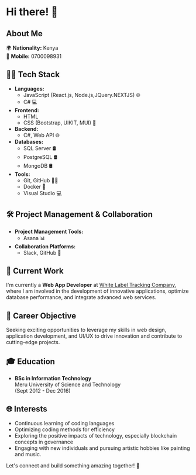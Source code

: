 # Hi there! 👋



## About Me

🌍 **Nationality:** Kenya  
📱 **Mobile:** 0700098931  
 

## 👨‍💻 Tech Stack

- **Languages:** 
  - JavaScript (React.js, Node.js,JQuery.NEXTJS) 🌐
  - C# 💻
- **Frontend:** 
  - HTML
  - CSS (Bootstrap, UIKIT, MUI) 🎨
- **Backend:** 
  - C#, Web API 🌐
- **Databases:** 
  - SQL Server 🛢️
  - PostgreSQL 🛢️
  - MongoDB 🛢️
- **Tools:** 
  - Git, GitHub 🧑‍💻
  - Docker 🐳
  - Visual Studio 💻
  
## 🛠️ Project Management & Collaboration

- **Project Management Tools:**
  - Asana 📊
- **Collaboration Platforms:**
  - Slack, GitHub 💬

## 💼 Current Work

I'm currently a **Web App Developer** at [White Label Tracking Company]([https://companywebsite.com](https://www.whitelabeltracking.com/)), where I am involved in the development of innovative applications, optimize database performance, and integrate advanced web services.

## 🚀 Career Objective

Seeking exciting opportunities to leverage my skills in web design, application development, and UI/UX to drive innovation and contribute to cutting-edge projects.

## 🎓 Education

- **BSc in Information Technology**  
  Meru University of Science and Technology  
  (Sept 2012 - Dec 2016)

## 🌐 Interests

- Continuous learning of coding languages
- Optimizing coding methods for efficiency
- Exploring the positive impacts of technology, especially blockchain concepts in governance
- Engaging with new individuals and pursuing artistic hobbies like painting and music.

Let's connect and build something amazing together! 🌟
